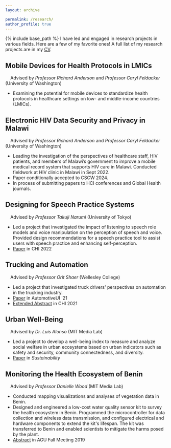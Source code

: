 ```yaml
---
layout: archive

permalink: /research/
author_profile: true
---
```


{% include base_path %}
I have led and engaged in research projects in various fields. Here are a few of my favorite ones! A full list of my research projects are in my [CV](https://docs.google.com/viewer?url=https://github.com/lisaorii/cv/raw/main/LisaOrii_CV.pdf).

## Mobile Devices for Health Protocols in LMICs
&nbsp;&nbsp;&nbsp;&nbsp;Advised by *Professor Richard Anderson* and *Professor Caryl Feldacker* (University of Washington)  
* Examining the potential for mobile devices to standardize health protocols in healthcare settings on low- and middle-income countries (LMICs). 

## Electronic HIV Data Security and Privacy in Malawi
&nbsp;&nbsp;&nbsp;&nbsp;Advised by *Professor Richard Anderson* and *Professor Caryl Feldacker* (University of Washington)  
* Leading the investigation of the perspectives of healthcare staff, HIV patients, and members of Malawi’s government to improve a mobile medical record system that supports HIV care in Malawi. Conducted fieldwork at HIV clinic in Malawi in Sept 2022.  
* Paper conditionally accepted to CSCW 2024.
* In process of submitting papers to HCI conferences and Global Health journals.

## Designing for Speech Practice Systems
&nbsp;&nbsp;&nbsp;&nbsp;Advised by *Professor Takuji Narumi* (University of Tokyo)
* Led a project that investigated the impact of listening to speech role models and voice manipulation on the perception of speech and voice. Provided design recommendations for a speech practice tool to assist users with speech practice and enhancing self-perception.
* [Paper](https://dl.acm.org/doi/10.1145/3491102.3502093) in CHI 2022

## Trucking and Automation
&nbsp;&nbsp;&nbsp;&nbsp;Advised by *Professor Orit Shaer* (Wellesley College)
* Led a project that investigated truck drivers' perspectives on automation in the trucking industry.
* [Paper](https://doi.org/10.1145/3409118.3475154) in AutomotiveUI '21
* [Extended Abstract](https://doi.org/10.1145/3411763.3451637) in CHI 2021

## Urban Well-Being
&nbsp;&nbsp;&nbsp;&nbsp;Advised by *Dr. Luis Alonso* (MIT Media Lab)
* Led a project to develop a well-being index to measure and analyze social welfare in urban ecosystems based on urban indicators such as safety and security, community connectedness, and diversity.
* [Paper](https://www.mdpi.com/2071-1050/12/22/9458/pdf) in *Sustainability*

## Monitoring the Health Ecosystem of Benin
&nbsp;&nbsp;&nbsp;&nbsp;Advised by *Professor Danielle Wood* (MIT Media Lab)
* Conducted mapping visualizations and analyses of vegetation data in Benin.
* Designed and engineered a low-cost water quality sensor kit to survey the health ecosystem in Benin. Programmed the microcontroller for data collection and wireless data transmission, and configured electrical and hardware components to extend the kit's lifespan. The kit was transferred to Benin and enabled scientists to mitigate the harms posed by the plant.
* [Abstract](https://agu.confex.com/agu/fm19/meetingapp.cgi/Paper/516235) in AGU Fall Meeting 2019
